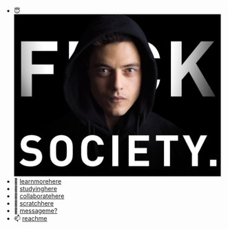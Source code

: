 - 😇 <img src="fav.jpeg">
- 🔭 <a target="_blank" href="https://vipul43.github.io/my_portfolio">learnmorehere</a>
- 🌱 <a target="_blank" href="https://iitpkd.ac.in">studyinghere</a>
- 👯 <a target="_blank" href="https://github.com/vipul43/image_captioning">collaboratehere</a>
- 🤔 <a target="_blank" href="https://vipul43.github.io/draw">scratchhere</a>
- 💬 <a target="_blank" href="https://api.whatsapp.com/send?phone=917032708714&text=Heyy%20I%20Just%20saw%20your%20profile%20on%20gihub.%20Want%20to%20chat😀😀">messageme?</a>
- 📫 <a target="_blank" href="mailto:saifunny43@gmail.com">reachme</a>
